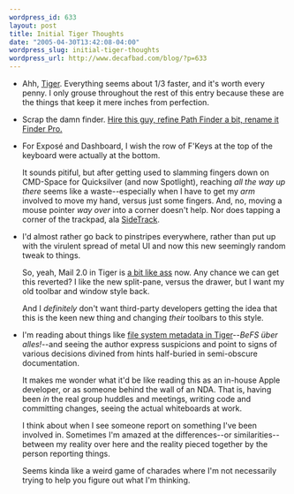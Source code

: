 ```yaml
--- 
wordpress_id: 633
layout: post
title: Initial Tiger Thoughts
date: "2005-04-30T13:42:08-04:00"
wordpress_slug: initial-tiger-thoughts
wordpress_url: http://www.decafbad.com/blog/?p=633
---
```

* Ahh, [Tiger][tig].  Everything seems about 1/3 faster, and it's worth every penny.  I only grouse throughout the rest of this entry because these are the things that keep it mere inches from perfection.

[tig]: http://www.apple.com/macosx/

* Scrap the damn finder.  [Hire this guy, refine Path Finder a bit, rename it Finder Pro.][pf]

[pf]: http://www.cocoatech.com/

* For Exposé and Dashboard, I wish the row of F'Keys at the top of the keyboard were actually at the bottom.  

  It sounds pitiful, but after getting used to slamming fingers down on CMD-Space for Quicksilver (and now Spotlight), reaching *all the way up there* seems like a waste--especially when I have to get my *arm* involved to move my hand, versus just some fingers.  And, no, moving a mouse pointer *way over* into a corner doesn't help.  Nor does tapping a corner of the trackpad, ala [SideTrack][st].

[st]: http://www.ragingmenace.com/software/sidetrack/

* I'd almost rather go back to pinstripes everywhere, rather than put up with the virulent spread of metal UI and now this new seemingly random tweak to things.

  So, yeah, Mail 2.0 in Tiger is [a bit like ass][m2] now.  Any chance we can get this reverted?  I like the new split-pane, versus the drawer, but I want my old toolbar and window style back.  

  And I *definitely* don't want third-party developers getting the idea that this is the keen new thing and changing *their* toolbars to this style.

[m2]: http://arstechnica.com/reviews/os/macosx-10.4.ars/3

* I'm reading about things like [file system metadata in Tiger][fsm]--*BeFS über alles!*--and seeing the author express suspicions and point to signs of various decisions divined from hints half-buried in semi-obscure documentation.  

  It makes me wonder what it'd be like reading this as an in-house Apple developer, or as someone behind the wall of an NDA.  That is, having been *in* the real group huddles and meetings, writing code and committing changes, seeing the actual whiteboards at work.
  
  I think about when I see someone report on something I've been involved in.  Sometimes I'm amazed at the differences--or similarities--between my reality over here and the reality pieced together by the person reporting things.
  
  Seems kinda like a weird game of charades where I'm not necessarily trying to help you figure out what I'm thinking.

[fsm]: http://arstechnica.com/reviews/os/macosx-10.4.ars/9
